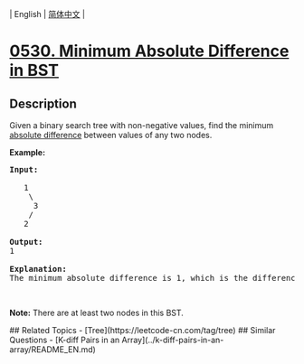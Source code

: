 
| English | [简体中文](README.md) |
# [0530. Minimum Absolute Difference in BST](https://leetcode-cn.com/problems/minimum-absolute-difference-in-bst/)
## Description
<p>Given a binary search tree with non-negative values, find the minimum <a href="https://en.wikipedia.org/wiki/Absolute_difference">absolute difference</a> between values of any two nodes.</p>

<p><b>Example:</b></p>

<pre>
<b>Input:</b>

   1
    \
     3
    /
   2

<b>Output:</b>
1

<b>Explanation:</b>
The minimum absolute difference is 1, which is the difference between 2 and 1 (or between 2 and 3).
</pre>

<p>&nbsp;</p>

<p><b>Note:</b> There are at least two nodes in this BST.</p>
## Related Topics
- [Tree](https://leetcode-cn.com/tag/tree)
## Similar Questions
- [K-diff Pairs in an Array](../k-diff-pairs-in-an-array/README_EN.md)
